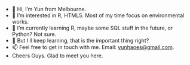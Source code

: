 - 👋 Hi, I’m Yun from Melbourne.
- 👀 I’m interested in R, HTML5. Most of my time focus on environmental works.
- 🌱 I’m currently learning R, maybe some SQL stuff in the future, or Python? Not sure.
- 💞️ But I ll keep learning, that is the important thing right?  
- 📫 Feel free to get in touch with me. Email: yunhaoes@gmail.com.
- Cheers Guys. Glad to meet you here.

<!---
Existentialism-Yun/Existentialism-Yun is a ✨ special ✨ repository because its `README.md` (this file) appears on your GitHub profile.
You can click the Preview link to take a look at your changes.
--->
